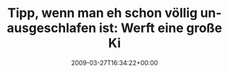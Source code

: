 ---
retweeted: false
source: <a href="http://twitter.com" rel="nofollow">Twitter Web Client</a>
entities:
  hashtags: []
  symbols: []
  user_mentions: []
  urls: []
display_text_range:
- '0'
- '140'
favorite_count: '0'
id_str: '1401897287'
truncated: false
retweet_count: '0'
id: '1401897287'
created_at: Fri Mar 27 16:34:22 +0000 2009
favorited: false
full_text: 'Tipp, wenn man eh schon völlig unausgeschlafen ist: Werft eine große Kiste
  mit Fein-Schraubenziehern vom Tisch. Kracht schön & macht Arbeit.'
lang: de
tags:
- pesos/twitter
date: '2009-03-27T16:34:22+00:00'
src: https://twitter.com/bascht/status/1401897287
original_url: https://twitter.com/bascht/status/1401897287
type: twitter_tweet
text: 'Tipp, wenn man eh schon völlig unausgeschlafen ist: Werft eine große Kiste
  mit Fein-Schraubenziehern vom Tisch. Kracht schön & macht Arbeit.'
title: 'Tipp, wenn man eh schon völlig unausgeschlafen ist: Werft eine große Ki'

---